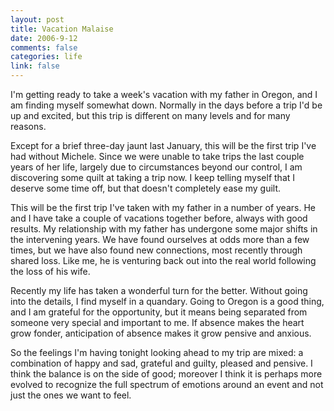 ```yaml
--- 
layout: post
title: Vacation Malaise
date: 2006-9-12
comments: false
categories: life
link: false
---
```

I'm getting ready to take a week's vacation with my father in Oregon, and I am finding myself somewhat down. Normally in the days before a trip I'd be up and excited, but this trip is different on many levels and for many reasons.

Except for a brief three-day jaunt last January, this will be the first trip I've had without Michele. Since we were unable to take trips the last couple years of her life, largely due to circumstances beyond our control, I am discovering some quilt at taking a trip now. I keep telling myself that I deserve some time off, but that doesn't completely ease my guilt.

This will be the first trip I've taken with my father in a number of years. He and I have take a couple of vacations together before, always with good results. My relationship with my father has undergone some major shifts in the intervening years. We have found ourselves at odds more than a few times, but we have also found new connections, most recently through shared loss. Like me, he is venturing back out into the real world following the loss of his wife.

Recently my life has taken a wonderful turn for the better. Without going into the details, I find myself in a quandary. Going to Oregon is a good thing, and I am grateful for the opportunity, but it means being separated from someone very special and important to me. If absence makes the heart grow fonder, anticipation of absence makes it grow pensive and anxious.

So the feelings I'm having tonight looking ahead to my trip are mixed: a combination of happy and sad, grateful and guilty, pleased and pensive. I think the balance is on the side of good; moreover I think it is perhaps more evolved to recognize the full spectrum of emotions around an event and not just the ones we want to feel.
